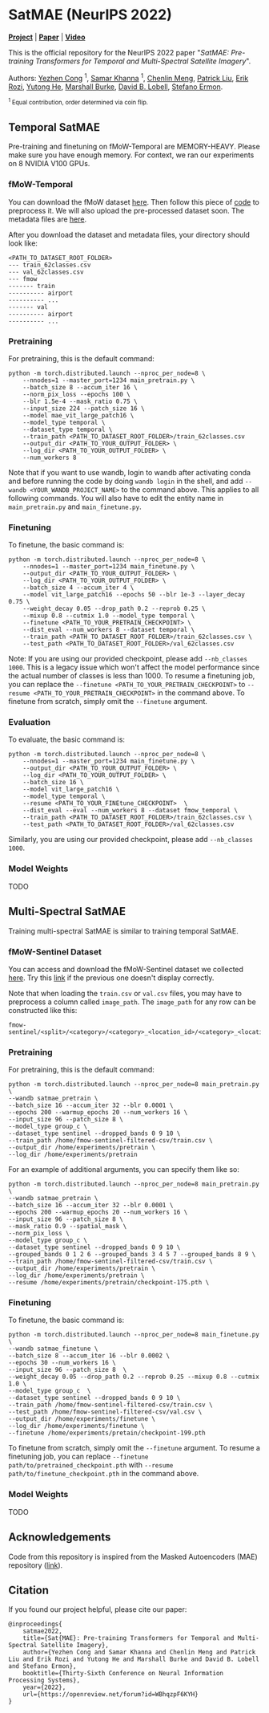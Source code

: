 # SatMAE (NeurIPS 2022)
**[Project](https://sustainlab-group.github.io/SatMAE/)** | 
**[Paper](https://arxiv.org/abs/2207.08051)** | 
**[Video](https://recorder-v3.slideslive.com/?share=75759&s=4597a5f4-7f86-4e18-a11b-fbac51cb7616)**

This is the official repository for the NeurIPS 2022 paper 
"_SatMAE: Pre-training Transformers for Temporal and Multi-Spectral Satellite Imagery_".  

Authors: 
[Yezhen Cong](https://www.linkedin.com/in/yezhen-cong-60a449204/) <sup>1</sup>,
[Samar Khanna](https://www.linkedin.com/in/samar-khanna-133b8190/) <sup>1</sup>, 
[Chenlin Meng](https://chenlin9.github.io/), 
[Patrick Liu](https://web.stanford.edu/~pliu1/), 
[Erik Rozi](https://www.linkedin.com/in/erik-rozi/), 
[Yutong He](http://web.stanford.edu/~kellyyhe/),
[Marshall Burke](https://web.stanford.edu/~mburke/), 
[David B. Lobell](https://earth.stanford.edu/people/david-lobell#gs.5vndff), 
[Stefano Ermon](https://cs.stanford.edu/~ermon/).

<sub><sup>1</sup> Equal contribution, order determined via coin flip.</sub>

## Temporal SatMAE
Pre-training and finetuning on fMoW-Temporal are MEMORY-HEAVY. 
Please make sure you have enough memory.
For context, we ran our experiments on 8 NVIDIA V100 GPUs.

### fMoW-Temporal
You can download the fMoW dataset [here](https://github.com/fMoW/dataset). Then follow this piece of [code](https://github.com/fMoW/baseline/blob/master/code/data_ml_functions/dataFunctions.py#L107) to preprocess it. We will also upload the pre-processed dataset soon. The metadata files are [here](https://drive.google.com/drive/folders/1-xSXNpq0xJ4z3F7BPzEcZ04eZ7LqPbYD?usp=share_link).

After you download the dataset and metadata files, your directory should look like:
```
<PATH_TO_DATASET_ROOT_FOLDER>
--- train_62classes.csv
--- val_62classes.csv
--- fmow
------- train
---------- airport
---------- ...
------- val
---------- airport
---------- ...
```

### Pretraining
For pretraining, this is the default command:
```shell
python -m torch.distributed.launch --nproc_per_node=8 \
    --nnodes=1 --master_port=1234 main_pretrain.py \
    --batch_size 8 --accum_iter 16 \
    --norm_pix_loss --epochs 100 \
    --blr 1.5e-4 --mask_ratio 0.75 \
    --input_size 224 --patch_size 16 \
    --model mae_vit_large_patch16 \
    --model_type temporal \
    --dataset_type temporal \
    --train_path <PATH_TO_DATASET_ROOT_FOLDER>/train_62classes.csv
    --output_dir <PATH_TO_YOUR_OUTPUT_FOLDER> \
    --log_dir <PATH_TO_YOUR_OUTPUT_FOLDER> \
    --num_workers 8
```

Note that if you want to use wandb, login to wandb after activating conda 
and before running the code by doing `wandb login` in the shell, 
and add `--wandb <YOUR_WANDB_PROJECT_NAME>` to the command above.
This applies to all following commands.
You will also have to edit the entity name in `main_pretrain.py` and `main_finetune.py`.

### Finetuning
To finetune, the basic command is:
```shell
python -m torch.distributed.launch --nproc_per_node=8 \
    --nnodes=1 --master_port=1234 main_finetune.py \
    --output_dir <PATH_TO_YOUR_OUTPUT_FOLDER> \
    --log_dir <PATH_TO_YOUR_OUTPUT_FOLDER> \
    --batch_size 4 --accum_iter 4 \
    --model vit_large_patch16 --epochs 50 --blr 1e-3 --layer_decay 0.75 \
    --weight_decay 0.05 --drop_path 0.2 --reprob 0.25 \
    --mixup 0.8 --cutmix 1.0 --model_type temporal \
    --finetune <PATH_TO_YOUR_PRETRAIN_CHECKPOINT> \
    --dist_eval --num_workers 8 --dataset temporal \
    --train_path <PATH_TO_DATASET_ROOT_FOLDER>/train_62classes.csv \
    --test_path <PATH_TO_DATASET_ROOT_FOLDER>/val_62classes.csv
```

Note: If you are using our provided checkpoint, please add `--nb_classes 1000`. 
This is a legacy issue which won't affect the model performance since the  actual number of classes is less than 1000.
To resume a finetuning job, you can replace the 
`--finetune <PATH_TO_YOUR_PRETRAIN_CHECKPOINT>` to
`--resume <PATH_TO_YOUR_PRETRAIN_CHECKPOINT>` in the command above.
To finetune from scratch, simply omit the `--finetune` argument.

### Evaluation
To evaluate, the basic command is:
```shell
python -m torch.distributed.launch --nproc_per_node=8 \
    --nnodes=1 --master_port=1234 main_finetune.py \
    --output_dir <PATH_TO_YOUR_OUTPUT_FOLDER> \
    --log_dir <PATH_TO_YOUR_OUTPUT_FOLDER> \
    --batch_size 16 \
    --model vit_large_patch16 \
    --model_type temporal \
    --resume <PATH_TO_YOUR_FINEtune_CHECKPOINT>  \
    --dist_eval --eval --num_workers 8 --dataset fmow_temporal \
    --train_path <PATH_TO_DATASET_ROOT_FOLDER>/train_62classes.csv \
    --test_path <PATH_TO_DATASET_ROOT_FOLDER>/val_62classes.csv
```

Similarly, you are using our provided checkpoint, please add `--nb_classes 1000`.

### Model Weights
TODO


## Multi-Spectral SatMAE
Training multi-spectral SatMAE is similar to training 
temporal SatMAE.

### fMoW-Sentinel Dataset
You can access and download the fMoW-Sentinel dataset we collected [here](https://purl.stanford.edu/vg497cb6002). 
Try this [link](https://searchworks.stanford.edu/view/vg497cb6002) if the previous one doesn't display correctly.

Note that when loading the `train.csv` or `val.csv` files, you may have to preprocess a column
called `image_path`. The `image_path` for any row can be constructed like this:
```
fmow-sentinel/<split>/<category>/<category>_<location_id>/<category>_<location_id>_<image_id>.tif
```

### Pretraining
For pretraining, this is the default command:
```shell
python -m torch.distributed.launch --nproc_per_node=8 main_pretrain.py \
--wandb satmae_pretrain \
--batch_size 16 --accum_iter 32 --blr 0.0001 \
--epochs 200 --warmup_epochs 20 --num_workers 16 \
--input_size 96 --patch_size 8 \
--model_type group_c \
--dataset_type sentinel --dropped_bands 0 9 10 \
--train_path /home/fmow-sentinel-filtered-csv/train.csv \
--output_dir /home/experiments/pretrain \
--log_dir /home/experiments/pretrain
```

For an example of additional arguments, you can specify them like so:
```shell
python -m torch.distributed.launch --nproc_per_node=8 main_pretrain.py \
--wandb satmae_pretrain \
--batch_size 16 --accum_iter 32 --blr 0.0001 \
--epochs 200 --warmup_epochs 20 --num_workers 16 \
--input_size 96 --patch_size 8 \
--mask_ratio 0.9 --spatial_mask \
--norm_pix_loss \
--model_type group_c \
--dataset_type sentinel --dropped_bands 0 9 10 \
--grouped_bands 0 1 2 6 --grouped_bands 3 4 5 7 --grouped_bands 8 9 \
--train_path /home/fmow-sentinel-filtered-csv/train.csv \
--output_dir /home/experiments/pretrain \
--log_dir /home/experiments/pretrain \
--resume /home/experiments/pretrain/checkpoint-175.pth \
```



### Finetuning
To finetune, the basic command is:
```shell
python -m torch.distributed.launch --nproc_per_node=8 main_finetune.py \
--wandb satmae_finetune \
--batch_size 8 --accum_iter 16 --blr 0.0002 \
--epochs 30 --num_workers 16 \
--input_size 96 --patch_size 8  \
--weight_decay 0.05 --drop_path 0.2 --reprob 0.25 --mixup 0.8 --cutmix 1.0 \
--model_type group_c  \
--dataset_type sentinel --dropped_bands 0 9 10 \
--train_path /home/fmow-sentinel-filtered-csv/train.csv \
--test_path /home/fmow-sentinel-filtered-csv/val.csv \
--output_dir /home/experiments/finetune \
--log_dir /home/experiments/finetune \
--finetune /home/experiments/pretain/checkpoint-199.pth
```
To finetune from scratch, simply omit the `--finetune` argument.
To resume a finetuning job, you can replace `--finetune path/to/pretrained_checkpoint.pth` 
with `--resume path/to/finetune_checkpoint.pth` in the command above.

### Model Weights
TODO

## Acknowledgements
Code from this repository is inspired from the Masked Autoencoders (MAE) repository ([link](https://github.com/facebookresearch/mae)).

## Citation
If you found our project helpful, please cite our paper:
```
@inproceedings{
    satmae2022,
    title={Sat{MAE}: Pre-training Transformers for Temporal and Multi-Spectral Satellite Imagery},
    author={Yezhen Cong and Samar Khanna and Chenlin Meng and Patrick Liu and Erik Rozi and Yutong He and Marshall Burke and David B. Lobell and Stefano Ermon},
    booktitle={Thirty-Sixth Conference on Neural Information Processing Systems},
    year={2022},
    url={https://openreview.net/forum?id=WBhqzpF6KYH}
}
```
